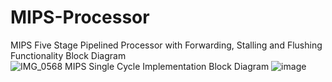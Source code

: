 # MIPS-Processor
MIPS Five Stage Pipelined Processor with Forwarding, Stalling and Flushing Functionality Block Diagram  
![IMG_0568](https://github.com/Kaushik0468/MIPS-Processor/assets/87190985/2dc21eed-fa48-4243-ab51-019fa6fa62c6)
MIPS Single Cycle Implementation Block Diagram
![image](https://github.com/Kaushik0468/MIPS-Processor/assets/87190985/341782dc-9617-42ec-ba47-dc1c0d182905)
